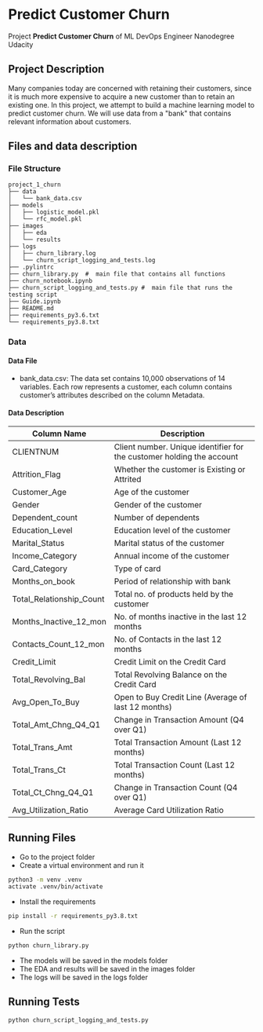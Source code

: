 # Predict Customer Churn

Project **Predict Customer Churn** of ML DevOps Engineer Nanodegree Udacity

## Project Description
Many companies today are concerned with retaining their customers, since it is much more expensive to acquire a new customer than to retain an existing one. In this project, we attempt to build a machine learning model to predict customer churn. We will use data from a "bank" that contains relevant information about customers.


## Files and data description

### File Structure

```
project_1_churn
├── data
│   └── bank_data.csv
├── models
│   ├── logistic_model.pkl
│   └── rfc_model.pkl
├── images
│   ├── eda
│   └── results
├── logs
│   ├── churn_library.log
│   └── churn_script_logging_and_tests.log
├── .pylintrc
├── churn_library.py  #  main file that contains all functions
├── churn_notebook.ipynb
├── churn_script_logging_and_tests.py #  main file that runs the testing script
├── Guide.ipynb
├── README.md
├── requirements_py3.6.txt
└── requirements_py3.8.txt
```

### Data
#### Data File
* bank_data.csv: The data set contains 10,000 observations of 14 variables. Each row represents a customer, each column contains customer’s attributes described on the column Metadata.

#### Data Description

| Column Name | Description |
| --- | --- |
| CLIENTNUM | Client number. Unique identifier for the customer holding the account |
| Attrition_Flag | Whether the customer is Existing or Attrited |
| Customer_Age | Age of the customer |
| Gender | Gender of the customer |
| Dependent_count | Number of dependents |
| Education_Level | Education level of the customer |
| Marital_Status | Marital status of the customer |
| Income_Category | Annual income of the customer |
| Card_Category | Type of card |
| Months_on_book | Period of relationship with bank |
| Total_Relationship_Count | Total no. of products held by the customer |
| Months_Inactive_12_mon | No. of months inactive in the last 12 months |
| Contacts_Count_12_mon | No. of Contacts in the last 12 months |
| Credit_Limit | Credit Limit on the Credit Card |
| Total_Revolving_Bal | Total Revolving Balance on the Credit Card |
| Avg_Open_To_Buy | Open to Buy Credit Line (Average of last 12 months) |
| Total_Amt_Chng_Q4_Q1 | Change in Transaction Amount (Q4 over Q1) |
| Total_Trans_Amt | Total Transaction Amount (Last 12 months) |
| Total_Trans_Ct | Total Transaction Count (Last 12 months) |
| Total_Ct_Chng_Q4_Q1 | Change in Transaction Count (Q4 over Q1) |
| Avg_Utilization_Ratio | Average Card Utilization Ratio |


## Running Files

* Go to the project folder
* Create a virtual environment and run it
```bash
python3 -m venv .venv
activate .venv/bin/activate
```
* Install the requirements
```bash
pip install -r requirements_py3.8.txt
```
* Run the script
```bash
python churn_library.py
```
* The models will be saved in the models folder
* The EDA and results will be saved in the images folder
* The logs will be saved in the logs folder


## Running Tests
```bash
python churn_script_logging_and_tests.py
```